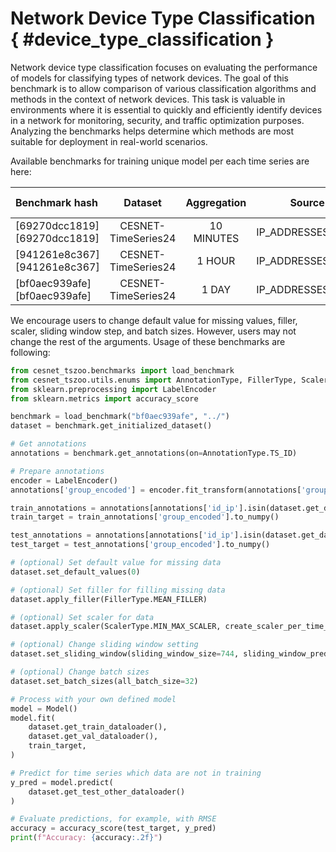 # Network Device Type Classification { #device_type_classification }

Network device type classification focuses on evaluating the performance of models for classifying types of network devices. The goal of this benchmark is to allow comparison of various classification algorithms and methods in the context of network devices. This task is valuable in environments where it is essential to quickly and efficiently identify devices in a network for monitoring, security, and traffic optimization purposes. Analyzing the benchmarks helps determine which methods are most suitable for deployment in real-world scenarios.

Available benchmarks for training unique model per each time series are here:

| Benchmark hash | Dataset | Aggregation | Source | Original paper |
|:-----------------|:-----------------:|:-----------------:|:-----------------:|:-----------------:|
[69270dcc1819][69270dcc1819] | CESNET-TimeSeries24 | 10 MINUTES | IP_ADDRESSES_FULL | None |
[941261e8c367][941261e8c367] | CESNET-TimeSeries24 | 1 HOUR | IP_ADDRESSES_FULL | None |
[bf0aec939afe][bf0aec939afe] | CESNET-TimeSeries24 | 1 DAY | IP_ADDRESSES_FULL | None |

We encourage users to change default value for missing values, filler, scaler, sliding window step,  and batch sizes. However, users may not change the rest of the arguments. Usage of these benchmarks are following:

```python
from cesnet_tszoo.benchmarks import load_benchmark
from cesnet_tszoo.utils.enums import AnnotationType, FillerType, ScalerType, SplitType
from sklearn.preprocessing import LabelEncoder
from sklearn.metrics import accuracy_score

benchmark = load_benchmark("bf0aec939afe", "../")
dataset = benchmark.get_initialized_dataset()

# Get annotations
annotations = benchmark.get_annotations(on=AnnotationType.TS_ID)

# Prepare annotations
encoder = LabelEncoder()
annotations['group_encoded'] = encoder.fit_transform(annotations['group'])

train_annotations = annotations[annotations['id_ip'].isin(dataset.get_data_about_set(about=SplitType.TRAIN)['ts_ids'])]
train_target = train_annotations['group_encoded'].to_numpy()

test_annotations = annotations[annotations['id_ip'].isin(dataset.get_data_about_set(about=SplitType.TEST)['test_ts_ids'])]
test_target = test_annotations['group_encoded'].to_numpy()

# (optional) Set default value for missing data 
dataset.set_default_values(0)

# (optional) Set filler for filling missing data 
dataset.apply_filler(FillerType.MEAN_FILLER)

# (optional) Set scaler for data
dataset.apply_scaler(ScalerType.MIN_MAX_SCALER, create_scaler_per_time_series=False)

# (optional) Change sliding window setting
dataset.set_sliding_window(sliding_window_size=744, sliding_window_prediction_size=24, sliding_window_step=1, set_shared_size=744)

# (optional) Change batch sizes
dataset.set_batch_sizes(all_batch_size=32)

# Process with your own defined model
model = Model()
model.fit(
    dataset.get_train_dataloader(), 
    dataset.get_val_dataloader(),
    train_target,
)

# Predict for time series which data are not in training
y_pred = model.predict(
    dataset.get_test_other_dataloader()
)

# Evaluate predictions, for example, with RMSE
accuracy = accuracy_score(test_target, y_pred)
print(f"Accuracy: {accuracy:.2f}")
```

